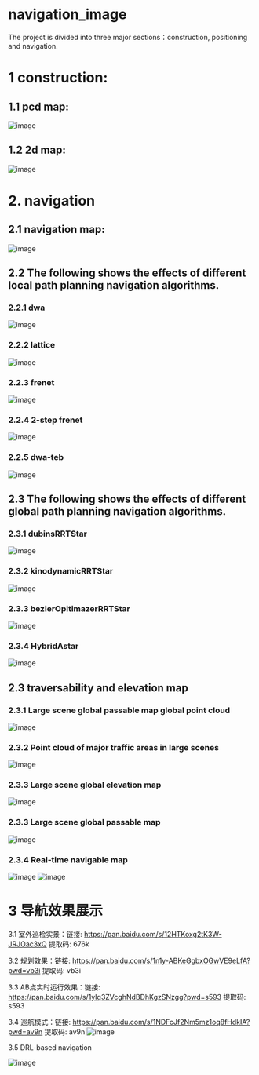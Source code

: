 # navigation_image

The project is divided into three major sections：construction, positioning and navigation.

# 1 construction:

## 1.1 pcd map:
![image](https://github.com/ybw-yang/navigation_image/blob/main/pcd_map.png)
## 1.2 2d map:
![image](https://github.com/ybw-yang/navigation_image/blob/main/raw_map.png)

# 2. navigation
## 2.1 navigation map:
![image](https://github.com/ybw-yang/navigation_image/blob/main/navigation_map.png)

## 2.2 The following shows the effects of different local path planning navigation algorithms.
### 2.2.1 dwa
![image](https://github.com/ybw-yang/navigation_image/blob/main/navigation_algorithm_image/dwa.png)

### 2.2.2 lattice
![image](https://github.com/ybw-yang/navigation_image/blob/main/navigation_algorithm_image/lattice.png)

### 2.2.3 frenet
![image](https://github.com/ybw-yang/navigation_image/blob/main/navigation_algorithm_image/frenet.png)

### 2.2.4 2-step frenet
![image](https://github.com/ybw-yang/navigation_image/blob/main/navigation_algorithm_image/2step_frenet.png)

### 2.2.5 dwa-teb
![image](https://github.com/ybw-yang/navigation_image/blob/main/navigation_algorithm_image/dwa-teb.png)

## 2.3 The following shows the effects of different global path planning navigation algorithms.

### 2.3.1 dubinsRRTStar
![image](https://github.com/ybw-yang/navigation_image/blob/main/navigation_algorithm_image/dubinsRRTStar.png)

### 2.3.2 kinodynamicRRTStar
![image](https://github.com/ybw-yang/navigation_image/blob/main/navigation_algorithm_image/kinodynamicRRTStar.png)

### 2.3.3 bezierOpitimazerRRTStar
![image](https://github.com/ybw-yang/navigation_image/blob/main/navigation_algorithm_image/bezierOpitimazerRRTstar.png)

### 2.3.4 HybridAstar
![image](https://github.com/ybw-yang/navigation_image/blob/main/navigation_algorithm_image/HybridAstar.png)

## 2.3 traversability and elevation map
### 2.3.1 Large scene global passable map global point cloud
![image](https://github.com/ybw-yang/navigation_image/blob/main/traversability_and_elevation_map/大场景全局可通行地图全局点云.png)

### 2.3.2 Point cloud of major traffic areas in large scenes
![image](https://github.com/ybw-yang/navigation_image/blob/main/traversability_and_elevation_map/大场景主要通行区域点云.png)

### 2.3.3 Large scene global elevation map
![image](https://github.com/ybw-yang/navigation_image/blob/main/traversability_and_elevation_map/大场景全局高程图.png)

### 2.3.3 Large scene global passable map
![image](https://github.com/ybw-yang/navigation_image/blob/main/traversability_and_elevation_map/大场景全局可通行地图.png)

### 2.3.4 Real-time navigable map
![image](https://github.com/ybw-yang/navigation_image/blob/main/traversability_and_elevation_map/实时机体可通行地图.png)
![image](https://github.com/ybw-yang/navigation_image/blob/main/traversability_and_elevation_map/实时足端可通行地图.png)

# 3 导航效果展示
3.1 室外巡检实景：链接: https://pan.baidu.com/s/12HTKoxg2tK3W-JRJOac3xQ 提取码: 676k

3.2 规划效果：链接: https://pan.baidu.com/s/1n1y-ABKeGgbxOGwVE9eLfA?pwd=vb3i 提取码: vb3i

3.3 AB点实时运行效果：链接: https://pan.baidu.com/s/1yIq3ZVcghNdBDhKgzSNzgg?pwd=s593 提取码: s593

3.4 巡航模式：链接: https://pan.baidu.com/s/1NDFcJf2Nm5mz1oq8fHdkIA?pwd=av9n 提取码: av9n
![image](https://github.com/ybw-yang/navigation_image/blob/main/航点模式行为树.png)

3.5 DRL-based navigation

![image](https://github.com/ybw-yang/navigation_image/blob/main/DRL_based_navigation.gif)

